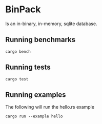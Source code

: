 # BinPack

Is an in-binary, in-memory, sqlite database.


## Running benchmarks 
```
cargo bench 
```

## Running tests
```
cargo test
```

## Running examples 

The following will run the hello.rs example
```
cargo run --example hello
```